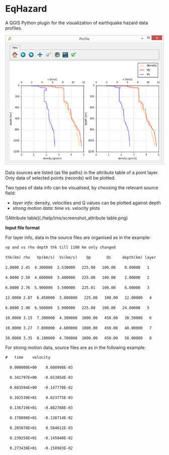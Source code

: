# EqHazard
A QGIS Python plugin for the visualization of earthquake hazard data profiles.


![Layer info plot](./help/ims/screenshot_layer_info.png)


Data sources are listed (as file paths) in the attribute table of a point layer.
Only data of selected points (records) will be plotted.

Two types of data info can be visualised, by choosing the relevant source field: 
- *layer info*: density, velocities and Q values can be plotted against depth
- *strong motion data*: time vs. velocity plots

![Attribute table](./help/ims/screenshot_attribute table.png)


**Input file format**

For layer info, data in the source files are organised as in the example:


	vp and vs rho depth thk till 1100 km only changed
	
	thk(km) rho   Vp(km/s)  Vs(km/s)    Qp       Qs     depth(km) layer
	
	2.0000 2.45  4.300000  2.530000   225.00   100.00    0.00000   1
	
	4.0000 2.50  4.600000  3.400000   225.00   100.00    2.00000   2
	
	6.0000 2.76  5.900000  3.500000   225.01   100.00    6.00000   3
	
	12.0000 2.87  6.450000  3.800000   225.00   100.00   12.00000   4
	
	6.0000 2.90  6.500000  3.900000   225.00   100.00   24.00000   5 
	
	10.0000 3.15  7.300000  4.300000  1000.00   450.00   30.50000   6
	
	10.0000 3.27  7.800000  4.600000  1000.00   450.00   40.00000   7
	
	30.0000 3.35  8.100000  4.700000  1000.00   450.00   50.00000   8 
	



For strong motion data, source files are as in the following example:


	#	time	velocity
	
	  0.000000E+00	  0.608998E-03
	  
	  0.341797E+00	 -0.653854E-03
	  
	  0.683594E+00	 -0.147770E-02
	  
	  0.102539E+01	  0.623775E-03
	  
	  0.136719E+01	 -0.882788E-03
	  
	  0.170898E+01	 -0.138714E-02
	  
	  0.205078E+01	  0.584612E-03
	  
	  0.239258E+01	 -0.145040E-02
	  
	  0.273438E+01	 -0.158983E-02
	

